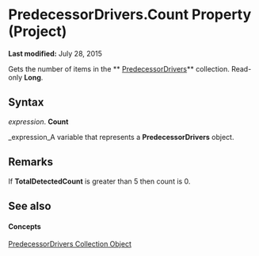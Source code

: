 
# PredecessorDrivers.Count Property (Project)

 **Last modified:** July 28, 2015

Gets the number of items in the  ** [PredecessorDrivers](a55a655c-3f43-77db-a861-dba8059e3a21.md)** collection. Read-only **Long**.

## Syntax

 _expression_. **Count**

 _expression_A variable that represents a  **PredecessorDrivers** object.


## Remarks

If  **TotalDetectedCount** is greater than 5 then count is 0.


## See also


#### Concepts


 [PredecessorDrivers Collection Object](a55a655c-3f43-77db-a861-dba8059e3a21.md)
